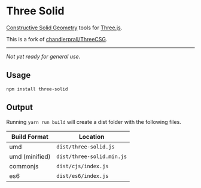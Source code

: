 # Three Solid

[Constructive Solid Geometry](https://en.wikipedia.org/wiki/Constructive_solid_geometry) tools for [Three.js](https://github.com/mrdoob/three.js/).

This is a fork of [chandlerprall/ThreeCSG](https://github.com/chandlerprall/ThreeCSG).

---

_Not yet ready for general use._

## Usage

`npm install three-solid`

## Output

Running `yarn run build` will create a dist folder with the following files.

Build Format | Location
-------------|---------
umd | `dist/three-solid.js`
umd (minified) | `dist/three-solid.min.js`
commonjs | `dist/cjs/index.js`
es6 | `dist/es6/index.js`
